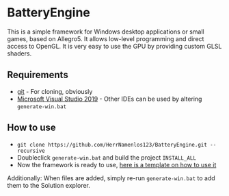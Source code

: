 # BatteryEngine

This is a simple framework for Windows desktop applications or small games, based on Allegro5. It allows low-level programming and direct access to OpenGL. It is very easy to use the GPU by providing custom GLSL shaders.

## Requirements

 - [git](https://git-scm.com/downloads) - For cloning, obviously
 - [Microsoft Visual Studio 2019](https://visualstudio.microsoft.com/de/downloads/) - Other IDEs can be used by altering `generate-win.bat`

## How to use

 - `git clone https://github.com/HerrNamenlos123/BatteryEngine.git --recursive`
 - Doubleclick `generate-win.bat` and build the project `INSTALL_ALL`
 - Now the framework is ready to use, [here is a template on how to use it](https://github.com/HerrNamenlos123/BatteryTemplateProject)

Additionally:
When files are added, simply re-run `generate-win.bat` to add them to the Solution explorer.
